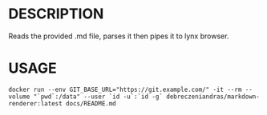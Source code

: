 # DESCRIPTION

Reads the provided .md file, parses it then pipes it to lynx browser.

# USAGE

    docker run --env GIT_BASE_URL="https://git.example.com/" -it --rm --volume "`pwd`:/data" --user `id -u`:`id -g` debreczeniandras/markdown-renderer:latest docs/README.md

